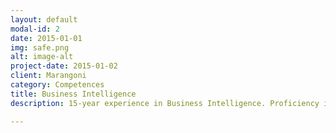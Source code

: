 ```yaml
---
layout: default
modal-id: 2
date: 2015-01-01
img: safe.png
alt: image-alt
project-date: 2015-01-02
client: Marangoni
category: Competences
title: Business Intelligence
description: 15-year experience in Business Intelligence. Proficiency in SAP Business Objects and IBM Cognos. Knowledge of other reporting tools like Microstrategy and Microsoft SSRS

---
```

